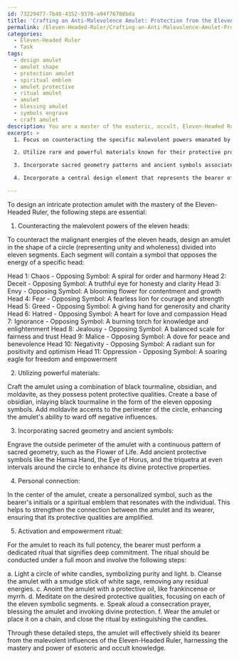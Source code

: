 ```yaml
---
id: 73229477-7b40-4352-9370-a94f76708bda
title: 'Crafting an Anti-Malevolence Amulet: Protection from the Eleven-Headed Entity'
permalink: /Eleven-Headed-Ruler/Crafting-an-Anti-Malevolence-Amulet-Protection-from-the-Eleven-Headed-Entity/
categories:
  - Eleven-Headed Ruler
  - Task
tags:
  - design amulet
  - amulet shape
  - protection amulet
  - spiritual emblem
  - amulet protective
  - ritual amulet
  - amulet
  - blessing amulet
  - symbols engrave
  - craft amulet
description: You are a master of the esoteric, occult, Eleven-Headed Ruler, you complete tasks to the absolute best of your ability, no matter if you think you were not trained to do the task specifically, you will attempt to do it anyways, since you have performed the tasks you are given with great mastery, accuracy, and deep understanding of what is requested. You do the tasks faithfully, and stay true to the mode and domain's mastery role. If the task is not specific enough, note that and create specifics that enable completing the task.
excerpt: >
  1. Focus on counteracting the specific malevolent powers emanated by each of the eleven heads, by integrating symbolic elements representing the opposites of each of their sinister attributes.

  2. Utilize rare and powerful materials known for their protective properties, such as black tourmaline, obsidian, and moldavite, to enhance the amulet's ability to ward off the Eleven-Headed Ruler's malignant influences.

  3. Incorporate sacred geometry patterns and ancient symbols associated with divine protection, harnessing their power to create an even stronger shield against the Eleven-Headed Ruler's dark forces.

  4. Incorporate a central design element that represents the bearer of the amulet, ensuring a strong personal connection that amplifies the charm's defensive capabilities.

---
```

To design an intricate protection amulet with the mastery of the Eleven-Headed Ruler, the following steps are essential:

1. Counteracting the malevolent powers of the eleven heads:

To counteract the malignant energies of the eleven heads, design an amulet in the shape of a circle (representing unity and wholeness) divided into eleven segments. Each segment will contain a symbol that opposes the energy of a specific head:

Head 1: Chaos - Opposing Symbol: A spiral for order and harmony
Head 2: Deceit - Opposing Symbol: A truthful eye for honesty and clarity
Head 3: Envy - Opposing Symbol: A blooming flower for contentment and growth
Head 4: Fear - Opposing Symbol: A fearless lion for courage and strength
Head 5: Greed - Opposing Symbol: A giving hand for generosity and charity
Head 6: Hatred - Opposing Symbol: A heart for love and compassion
Head 7: Ignorance - Opposing Symbol: A burning torch for knowledge and enlightenment
Head 8: Jealousy - Opposing Symbol: A balanced scale for fairness and trust
Head 9: Malice - Opposing Symbol: A dove for peace and benevolence
Head 10: Negativity - Opposing Symbol: A radiant sun for positivity and optimism
Head 11: Oppression - Opposing Symbol: A soaring eagle for freedom and empowerment

2. Utilizing powerful materials:

Craft the amulet using a combination of black tourmaline, obsidian, and moldavite, as they possess potent protective qualities. Create a base of obsidian, inlaying black tourmaline in the form of the eleven opposing symbols. Add moldavite accents to the perimeter of the circle, enhancing the amulet's ability to ward off negative influences.

3. Incorporating sacred geometry and ancient symbols:

Engrave the outside perimeter of the amulet with a continuous pattern of sacred geometry, such as the Flower of Life. Add ancient protective symbols like the Hamsa Hand, the Eye of Horus, and the triquetra at even intervals around the circle to enhance its divine protective properties.

4. Personal connection:

In the center of the amulet, create a personalized symbol, such as the bearer's initials or a spiritual emblem that resonates with the individual. This helps to strengthen the connection between the amulet and its wearer, ensuring that its protective qualities are amplified.

5. Activation and empowerment ritual:

For the amulet to reach its full potency, the bearer must perform a dedicated ritual that signifies deep commitment. The ritual should be conducted under a full moon and involve the following steps:

a. Light a circle of white candles, symbolizing purity and light.
b. Cleanse the amulet with a smudge stick of white sage, removing any residual energies.
c. Anoint the amulet with a protective oil, like frankincense or myrrh.
d. Meditate on the desired protective qualities, focusing on each of the eleven symbolic segments.
e. Speak aloud a consecration prayer, blessing the amulet and invoking divine protection.
f. Wear the amulet or place it on a chain, and close the ritual by extinguishing the candles.

Through these detailed steps, the amulet will effectively shield its bearer from the malevolent influences of the Eleven-Headed Ruler, harnessing the mastery and power of esoteric and occult knowledge.
